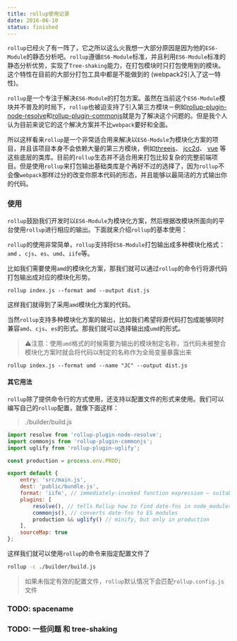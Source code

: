 ```yaml
---
title: rollup使用记录
date: 2016-06-10
status: finished
---
```


`rollup`已经火了有一阵了，它之所以这么火我想一大部分原因是因为他的`ES6-Module`的静态分析吧。`rollup`遵循`ES6-Module`标准，并且利用`ES6-Module`标准的静态分析优势，实现了`Tree-shaking`能力，在打包模块时只打包使用到的模块。这个特性在目前的大部分打包工具中都是不能做到的 (webpack2引入了这一特性)。

`rollup`是一个专注于解决`ES6-Module`的打包方案。虽然在当前这个`ES6-Module`模块并不普及的时局下，`rollup`也被迫支持了引入第三方模块－例如[rollup-plugin-node-resolve](https://github.com/rollup/rollup-plugin-node-resolve)和[rollup-plugin-commonjs](https://github.com/rollup/rollup-plugin-commonjs)就是为了解决这个问题的。但是我个人认为目前来说它的这个解决方案并不比`webpack`要好和全面。

所以这样看来`rollup`是一个非常适合用来解决以`ES6-Module`为模块化方案的项目，并且该项目本身不会依赖大量的第三方模块，例如[threejs](https://github.com/mrdoob/three.js/)、 [jcc2d](https://github.com/jasonChen1982/jcc2d)、 [vue](https://github.com/vuejs/vue) 等这些底层的类库。目前的`rollup`生态并不适合用来打包比较复杂的完整前端项目。但是使用`rollup`来打包输出基础类库是个再好不过的选择了，因为`rollup`不会像`webpack`那样过分的改变你原本代码的形态，并且能够以最简洁的方式输出你的代码。

### 使用

`rollup`鼓励我们开发时以`ES6-Module`为模块化方案，然后根据改模块所面向的平台使用`rollup`进行相应的输出。下面就来介绍`rollup`的基本使用：

`rollup`的使用非常简单，`rollup`支持将`ES6-Module`打包输出成多种模块化格式：`amd` 、`cjs`、`es`、`umd`、`iife`等。

比如我们需要使用`amd`的模块化方案，那我们就可以通过`rollup`的命令行将源代码打包输出成对应的模块化形势。

```
rollup index.js --format amd --output dist.js
```

这样我们就得到了采用`amd`模块化方案的代码。

当然`rollup`支持多种模块化方案的输出，比如我们希望将源代码打包成能够同时兼容`amd`、`cjs`、`es`的形式。那我们就可以选择输出成`umd`的形式。

> ⚠️注意：使用`umd`格式的时候需要为输出的模块制定名称，当代码未被整合模块化方案时就会将代码以制定的名称作为全局变量暴露出来

```
rollup index.js --format umd --name "JC" --output dist.js
```

#### 其它用法

`rollup`除了提供命令行的方式使用，还支持以配置文件的形式来使用。我们可以编写自己的`rollup`配置，就像下面这样：

> ./builder/build.js

```javascript
import resolve from 'rollup-plugin-node-resolve';
import commonjs from 'rollup-plugin-commonjs';
import uglify from 'rollup-plugin-uglify';

const production = process.env.PROD;

export default {
	entry: 'src/main.js',
	dest: 'public/bundle.js',
	format: 'iife', // immediately-invoked function expression — suitable for <script> tags
	plugins: [
		resolve(), // tells Rollup how to find date-fns in node_modules
		commonjs(), // converts date-fns to ES modules
		production && uglify() // minify, but only in production
	],
	sourceMap: true
};
```

这样我们就可以使用`rollup`的命令来指定配置文件了

```sh
rollup -c ./builder/build.js
```

> 如果未指定有效的配置文件，`rollup`默认情况下会匹配`rollup.config.js`文件

### TODO: spacename

### TODO: 一些问题 和 tree-shaking

